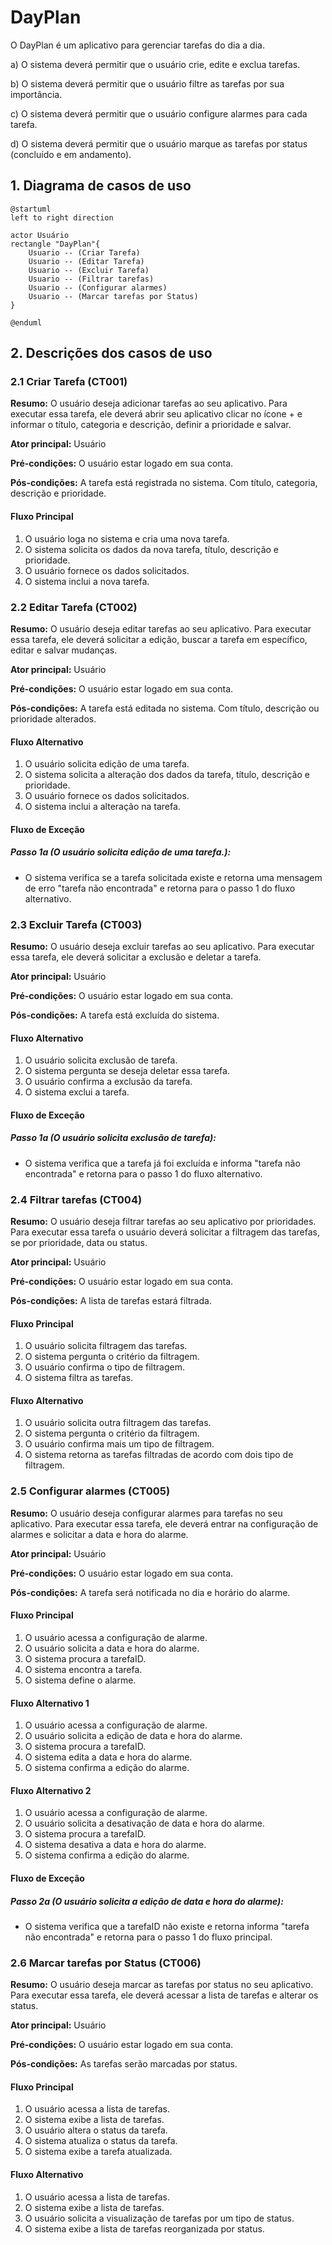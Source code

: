# DayPlan

O DayPlan é um aplicativo para gerenciar tarefas do dia a dia.

a) O sistema deverá permitir que o usuário crie, edite e exclua tarefas.

b) O sistema deverá permitir que o usuário filtre as tarefas por sua importância.

c) O sistema deverá permitir que o usuário configure alarmes para cada tarefa.

d) O sistema deverá permitir que o usuário marque as tarefas por status (concluído e em andamento).

## 1. Diagrama de casos de uso
``` plantuml
@startuml
left to right direction

actor Usuário
rectangle "DayPlan"{
    Usuario -- (Criar Tarefa)
    Usuario -- (Editar Tarefa)
    Usuario -- (Excluir Tarefa)
    Usuario -- (Filtrar tarefas)
    Usuario -- (Configurar alarmes)
    Usuario -- (Marcar tarefas por Status)
}
     
@enduml
```
## 2. Descrições dos casos de uso

### 2.1 Criar Tarefa (CT001)

**Resumo:** O usuário deseja adicionar tarefas ao seu aplicativo. Para executar essa tarefa, ele deverá abrir seu aplicativo clicar no ícone + e informar o título, categoria e descrição, definir a prioridade e salvar.  

**Ator principal:** Usuário

**Pré-condições:** O usuário estar logado em sua conta.

**Pós-condições:** A tarefa está registrada no sistema. Com título, categoria, descrição e prioridade.  

#### Fluxo Principal

1. O usuário loga no sistema e cria uma nova tarefa.
2. O sistema solicita os dados da nova tarefa, título, descrição e prioridade.
3. O usuário fornece os dados solicitados.
4. O sistema inclui a nova tarefa.

### 2.2 Editar Tarefa (CT002)

**Resumo:** O usuário deseja editar tarefas ao seu aplicativo. Para executar essa tarefa, ele deverá solicitar a edição, buscar a tarefa em específico, editar e salvar mudanças.

**Ator principal:** Usuário

**Pré-condições:** O usuário estar logado em sua conta.

**Pós-condições:** A tarefa está editada no sistema. Com título, descrição ou prioridade alterados.  

#### Fluxo Alternativo

1. O usuário solicita edição de uma tarefa.
2. O sistema solicita a alteração dos dados da tarefa, título, descrição e prioridade.
3. O usuário fornece os dados solicitados.
4. O sistema inclui a alteração na tarefa.

#### Fluxo de Exceção

##### Passo 1a (O usuário solicita edição de uma tarefa.):

* O sistema verifica se a tarefa solicitada existe e retorna uma mensagem de erro "tarefa não encontrada" e retorna para o passo 1 do fluxo alternativo.

### 2.3 Excluir Tarefa (CT003)

**Resumo:** O usuário deseja excluir tarefas ao seu aplicativo. Para executar essa tarefa, ele deverá solicitar a exclusão e deletar a tarefa.

**Ator principal:** Usuário

**Pré-condições:** O usuário estar logado em sua conta.

**Pós-condições:** A tarefa está excluída do sistema.

#### Fluxo Alternativo

1. O usuário solicita exclusão de tarefa.
2. O sistema pergunta se deseja deletar essa tarefa.
3. O usuário confirma a exclusão da tarefa.
4. O sistema exclui a tarefa. 

#### Fluxo de Exceção

##### Passo 1a (O usuário solicita exclusão de tarefa):

* O sistema verifica que a tarefa já foi excluída e informa "tarefa não encontrada" e retorna para o passo 1 do fluxo alternativo.

### 2.4 Filtrar tarefas (CT004)

**Resumo:** O usuário deseja filtrar tarefas ao seu aplicativo por prioridades. Para executar essa tarefa o usuário deverá solicitar a filtragem das tarefas, se por prioridade, data ou status.

**Ator principal:** Usuário

**Pré-condições:** O usuário estar logado em sua conta.

**Pós-condições:** A lista de tarefas estará filtrada.

#### Fluxo Principal 

1. O usuário solicita filtragem das tarefas.
2. O sistema pergunta o critério da filtragem.
3. O usuário confirma o tipo de filtragem.
4. O sistema filtra as tarefas. 

#### Fluxo Alternativo

1. O usuário solicita outra filtragem das tarefas.
2. O sistema pergunta o critério da filtragem.
3. O usuário confirma mais um tipo de filtragem.
4. O sistema retorna as tarefas filtradas de acordo com dois tipo de filtragem.


### 2.5 Configurar alarmes (CT005)

**Resumo:** O usuário deseja configurar alarmes para tarefas no seu aplicativo. Para executar essa tarefa, ele deverá entrar na configuração de alarmes e solicitar a data e hora do alarme.

**Ator principal:** Usuário

**Pré-condições:** O usuário estar logado em sua conta.

**Pós-condições:** A tarefa será notificada no dia e horário do alarme.

#### Fluxo Principal

1. O usuário acessa a configuração de alarme.
2. O usuário solicita a data e hora do alarme.
3. O sistema procura a tarefaID.
4. O sistema encontra a tarefa.
5. O sistema define o alarme. 

#### Fluxo Alternativo 1

1. O usuário acessa a configuração de alarme.
2. O usuário solicita a edição de data e hora do alarme.
3. O sistema procura a tarefaID.
4. O sistema edita a data e hora do alarme.
5. O sistema confirma a edição do alarme.

#### Fluxo Alternativo 2

1. O usuário acessa a configuração de alarme.
2. O usuário solicita a desativação de data e hora do alarme.
3. O sistema procura a tarefaID.
4. O sistema desativa a data e hora do alarme.
5. O sistema confirma a edição do alarme.


#### Fluxo de Exceção

##### Passo 2a (O usuário solicita a edição de data e hora do alarme):

* O sistema verifica que a tarefaID não existe e retorna informa "tarefa não encontrada" e retorna para o passo 1 do fluxo principal.

### 2.6 Marcar tarefas por Status (CT006)

**Resumo:** O usuário deseja marcar as tarefas por status no seu aplicativo. Para executar essa tarefa, ele deverá acessar a lista de tarefas e alterar os status.

**Ator principal:** Usuário

**Pré-condições:** O usuário estar logado em sua conta.

**Pós-condições:** As tarefas serão marcadas por status.

#### Fluxo Principal

1. O usuário acessa a lista de tarefas.
2. O sistema exibe a lista de tarefas.
3. O usuário altera o status da tarefa.
4. O sistema atualiza o status da tarefa.
5. O sistema exibe a tarefa atualizada. 

#### Fluxo Alternativo 

1. O usuário acessa a lista de tarefas.
2. O sistema exibe a lista de tarefas.
3. O usuário solicita a visualização de tarefas por um tipo de status.
4. O sistema exibe a lista de tarefas reorganizada por status.


